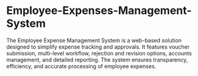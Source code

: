 # Employee-Expenses-Management-System
The Employee Expense Management System is a web-based solution designed to simplify expense tracking and approvals. It features voucher submission, multi-level workflow, rejection and revision options, accounts management, and detailed reporting. The system ensures transparency, efficiency, and accurate processing of employee expenses.
